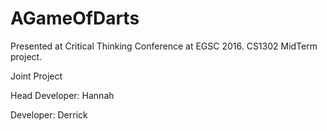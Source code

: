 # AGameOfDarts
Presented at Critical Thinking Conference at EGSC 2016. CS1302 MidTerm project.

Joint Project 

Head Developer: Hannah

Developer: Derrick 
